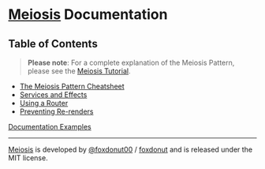 # [Meiosis](https://meiosis.js.org) Documentation

## Table of Contents

> **Please note**: For a complete explanation of the Meiosis Pattern,
please see the [Meiosis Tutorial](https://meiosis.js.org/tutorial/toc.html).

- [The Meiosis Pattern Cheatsheet](the-meiosis-pattern.html)
- [Services and Effects](services-and-effects.html)
- [Using a Router](using-a-router.html)
- [Preventing Re-renders](preventing-re-renders.html)

[Documentation Examples](http://meiosis.js.org/docs-examples.html)

-----

[Meiosis](https://meiosis.js.org) is developed by [@foxdonut00](http://twitter.com/foxdonut00) / [foxdonut](https://github.com/foxdonut) and is released under the MIT license.

